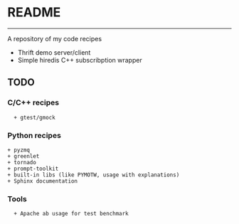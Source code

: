 # README
------
A repository of my code recipes

+ Thrift demo server/client
+ Simple hiredis C++ subscribption wrapper

## TODO

### C/C++ recipes
	  + gtest/gmock

### Python recipes
    + pyzmq
    + greenlet
    + tornado
    + prompt-toolkit
    + built-in libs (like PYMOTW, usage with explanations)
    + Sphinx documentation

### Tools
	  + Apache ab usage for test benchmark

